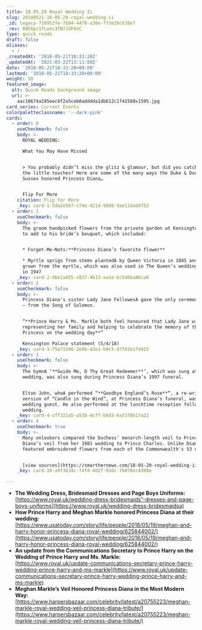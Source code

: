 ```yaml
---
title: 18.05.20 Royal Wedding Ii
slug: 20180521-18-05-20-royal-wedding-ii
_id: legacy-716952fe-7b94-4478-a30e-ff1e28c638e7
_rev: O8E8pz1fLwnc3fN7JVF0xC
type: quick_reads
draft: false
aliases:
  - /
_createdAt: '2018-05-21T10:33:20Z'
_updatedAt: '2021-03-22T13:11:09Z'
date: '2018-05-21T10:33:20+00:00'
lastmod: '2018-05-21T10:33:20+00:00'
weight: 50
featured_image:
  alt: Quick Reads background image
  url: >-
    aac10674a195eec6f2a5ceb0adddda1db612c1f42560x1595.jpg
card_series: Current Events
colorpaletteclassname: '--dark-pink'
cards:
  - order: 0
    useCheckmark: false
    body: >-
      ROYAL WEDDING:  

      What You May Have Missed


      > You probably didn’t miss the glitz & glamour, but did you catch all of
      the little touches? Here are some of the many ways the Duke & Duchess of
      Sussex honored Princess Diana…


      Flip For More
    citation: Flip For More
    _key: card-1-5da2e567-c74e-4214-90d8-9ae11dad4f52
  - order: 1
    useCheckmark: false
    body: >-
      The groom handpicked flowers from the private garden at Kensington Palace
      to add to his bride’s bouquet, which included:


      * Forget-Me-Nots:**Princess Diana’s favorite flower**

      * Myrtle sprigs from stems plantedA by Queen Victoria in 1845 and a plant
      grown from the myrtle, which was also used in The Queen’s wedding bouquet
      in 1947
    _key: card-2-dbe1a855-c837-4b12-aa1e-bc546ba0bca6
  - order: 2
    useCheckmark: false
    body: >-
      Princess Diana’s sister Lady Jane FellowesA gave the only ceremony reading
      – from the Song of Solomon.


      “**Prince Harry & Ms. Markle both feel honoured that Lady Jane will be
      representing her family and helping to celebrate the memory of the late
      Princess on the wedding day**”  

      Kensington Palace statement (5/4/18)
    _key: card-3-f5e71580-2e0b-43e1-b9c5-47f82e1fd415
  - order: 3
    useCheckmark: false
    body: >-
      The hymnA ‘**Guide Me, O Thy Great Redeemer**’, which was sung at the
      wedding, was also sung during Princess Diana’s 1997 funeral.


      Elton John, whoA performed “**Goodbye England’s Rose**“, a re-written
      version of “Candle in the Wind”, at Princess Diana’s funeral, was a
      wedding guest. He also performed at the lunchtime reception following the
      wedding.
    _key: card-4-cff321a5-a53b-4cff-b6d3-6a73f8b17a22
  - order: 4
    useCheckmark: true
    body: >-
      Many onlookers compared the Duchess’ monarch-length veil to Princess
      Diana’s veil from her 1981 wedding to Prince Charles. Unlike Diana's, hers
      featured embroidered flowers from each of the Commonwealth's 53 countries.


      [view sources](https://smarthernews.com/18-05-20-royal-wedding-ii/)
    _key: card-10-a9f3634c-f4fd-4d2f-93dc-7b070ec4398e

---
```

* **The Wedding Dress, Bridesmaid Dresses and Page Boys Uniforms:** [https://www.royal.uk/wedding-dress-bridesmaids”-dresses-and-page-boys-uniforms](https://www.royal.uk/wedding-dress-bridesmaidsa)
* **How Prince Harry and Meghan Markle honored Princess Diana at their wedding:** [https://www.usatoday.com/story/life/people/2018/05/19/meghan-and-harry-honor-princess-diana-royal-wedding/625844002/](https://www.usatoday.com/story/life/people/2018/05/19/meghan-and-harry-honor-princess-diana-royal-wedding/625844002/)
* **An update from the Communications Secretary to Prince Harry on the Wedding of Prince Harry and Ms. Markle:** [https://www.royal.uk/update-communications-secretary-prince-harry-wedding-prince-harry-and-ms-markle](https://www.royal.uk/update-communications-secretary-prince-harry-wedding-prince-harry-and-ms-markle)
* **Meghan Markle’s Veil Honored Princess Diana in the Most Modern Way:** [https://www.harpersbazaar.com/celebrity/latest/a20755223/meghan-markle-royal-wedding-veil-princess-diana-tribute/](https://www.harpersbazaar.com/celebrity/latest/a20755223/meghan-markle-royal-wedding-veil-princess-diana-tribute/)